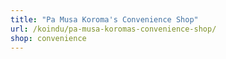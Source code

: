 ```yaml
---
title: "Pa Musa Koroma's Convenience Shop"
url: /koindu/pa-musa-koromas-convenience-shop/
shop: convenience
---
```

